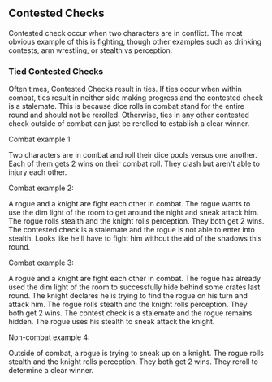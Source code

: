 ## Contested Checks

Contested check occur when two characters are in conflict. The most obvious example of this is fighting, though other examples such as drinking contests, arm wrestling, or stealth vs perception.

### Tied Contested Checks

Often times, Contested Checks result in ties. If ties occur when within combat, ties result in neither side making progress and the contested check is a stalemate. This is because dice rolls in combat stand for the entire round and should not be rerolled. Otherwise, ties in any other contested check outside of combat can just be rerolled to establish a clear winner.

Combat example 1:

Two characters are in combat and roll their dice pools versus one another. Each of them gets 2 wins on their combat roll. They clash but aren't able to injury each other.

Combat example 2:

A rogue and a knight are fight each other in combat. The rogue wants to use the dim light of the room to get around the night and sneak attack him. The rogue rolls stealth and the knight rolls perception. They both get 2 wins. The contested check is a stalemate and the rogue is not able to enter into stealth. Looks like he'll have to fight him without the aid of the shadows this round.

Combat example 3:

A rogue and a knight are fight each other in combat. The rogue has already used the dim light of the room to successfully hide behind some crates last round. The knight declares he is trying to find the rogue on his turn and attack him. The rogue rolls stealth and the knight rolls perception. They both get 2 wins. The contest check is a stalemate and the rogue remains hidden. The rogue uses his stealth to sneak attack the knight.

Non-combat example 4:

Outside of combat, a rogue is trying to sneak up on a knight. The rogue rolls stealth and the knight rolls perception. They both get 2 wins. They reroll to determine a clear winner.
